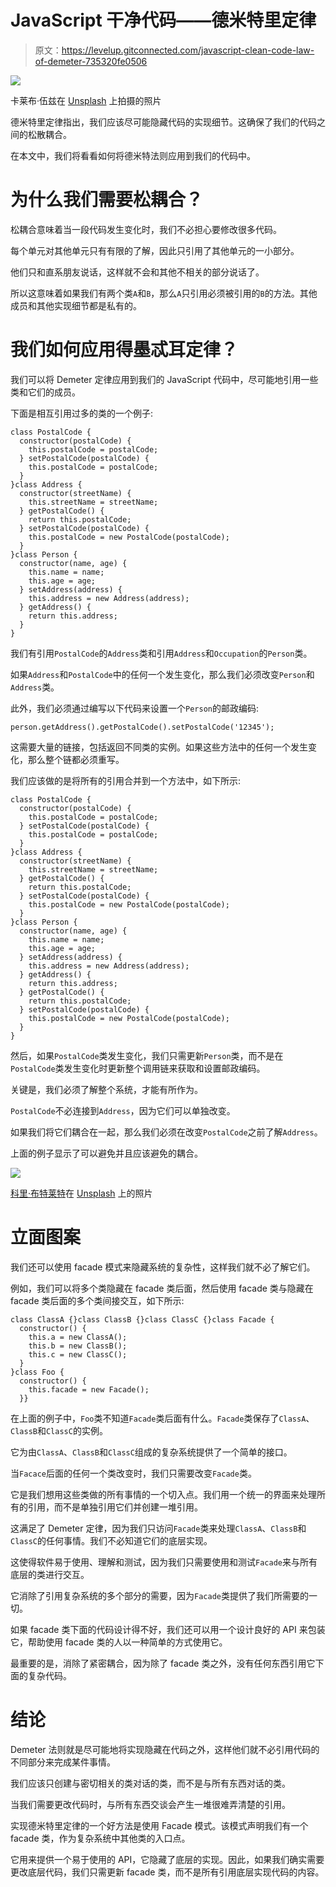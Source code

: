 # JavaScript 干净代码——德米特里定律

> 原文：<https://levelup.gitconnected.com/javascript-clean-code-law-of-demeter-735320fe0506>

![](img/77681a094ba2bb2db16b575c80b38a48.png)

卡莱布·伍兹在 [Unsplash](https://unsplash.com?utm_source=medium&utm_medium=referral) 上拍摄的照片

德米特里定律指出，我们应该尽可能隐藏代码的实现细节。这确保了我们的代码之间的松散耦合。

在本文中，我们将看看如何将德米特法则应用到我们的代码中。

# 为什么我们需要松耦合？

松耦合意味着当一段代码发生变化时，我们不必担心要修改很多代码。

每个单元对其他单元只有有限的了解，因此只引用了其他单元的一小部分。

他们只和直系朋友说话，这样就不会和其他不相关的部分说话了。

所以这意味着如果我们有两个类`A`和`B`，那么`A`只引用必须被引用的`B`的方法。其他成员和其他实现细节都是私有的。

# 我们如何应用得墨忒耳定律？

我们可以将 Demeter 定律应用到我们的 JavaScript 代码中，尽可能地引用一些类和它们的成员。

下面是相互引用过多的类的一个例子:

```
class PostalCode {
  constructor(postalCode) {
    this.postalCode = postalCode;
  } setPostalCode(postalCode) {
    this.postalCode = postalCode;
  }
}class Address {
  constructor(streetName) {
    this.streetName = streetName;
  } getPostalCode() {
    return this.postalCode;
  } setPostalCode(postalCode) {
    this.postalCode = new PostalCode(postalCode);
  }
}class Person {
  constructor(name, age) {
    this.name = name;
    this.age = age;
  } setAddress(address) {
    this.address = new Address(address);
  } getAddress() {
    return this.address;
  }
}
```

我们有引用`PostalCode`的`Address`类和引用`Address`和`Occupation`的`Person`类。

如果`Address`和`PostalCode`中的任何一个发生变化，那么我们必须改变`Person`和`Address`类。

此外，我们必须通过编写以下代码来设置一个`Person`的邮政编码:

```
person.getAddress().getPostalCode().setPostalCode('12345');
```

这需要大量的链接，包括返回不同类的实例。如果这些方法中的任何一个发生变化，那么整个链都必须重写。

我们应该做的是将所有的引用合并到一个方法中，如下所示:

```
class PostalCode {
  constructor(postalCode) {
    this.postalCode = postalCode;
  } setPostalCode(postalCode) {
    this.postalCode = postalCode;
  }
}class Address {
  constructor(streetName) {
    this.streetName = streetName;
  } getPostalCode() {
    return this.postalCode;
  } setPostalCode(postalCode) {
    this.postalCode = new PostalCode(postalCode);
  }
}class Person {
  constructor(name, age) {
    this.name = name;
    this.age = age;
  } setAddress(address) {
    this.address = new Address(address);
  } getAddress() {
    return this.address;
  } getPostalCode() {
    return this.postalCode;
  } setPostalCode(postalCode) {
    this.postalCode = new PostalCode(postalCode);
  }
}
```

然后，如果`PostalCode`类发生变化，我们只需更新`Person`类，而不是在`PostalCode`类发生变化时更新整个调用链来获取和设置邮政编码。

关键是，我们必须了解整个系统，才能有所作为。

`PostalCode`不必连接到`Address`，因为它们可以单独改变。

如果我们将它们耦合在一起，那么我们必须在改变`PostalCode`之前了解`Address`。

上面的例子显示了可以避免并且应该避免的耦合。

![](img/344f00b114728f1670d2ffed0fa8381d.png)

[科里·布特莱特](https://unsplash.com/@coryb?utm_source=medium&utm_medium=referral)在 [Unsplash](https://unsplash.com?utm_source=medium&utm_medium=referral) 上的照片

# 立面图案

我们还可以使用 facade 模式来隐藏系统的复杂性，这样我们就不必了解它们。

例如，我们可以将多个类隐藏在 facade 类后面，然后使用 facade 类与隐藏在 facade 类后面的多个类间接交互，如下所示:

```
class ClassA {}class ClassB {}class ClassC {}class Facade {
  constructor() {
    this.a = new ClassA();
    this.b = new ClassB();
    this.c = new ClassC();
  }
}class Foo {
  constructor() {
    this.facade = new Facade();
  }}
```

在上面的例子中，`Foo`类不知道`Facade`类后面有什么。`Facade`类保存了`ClassA`、`ClassB`和`ClassC`的实例。

它为由`ClassA`、`ClassB`和`ClassC`组成的复杂系统提供了一个简单的接口。

当`Facace`后面的任何一个类改变时，我们只需要改变`Facade`类。

它是我们想用这些类做的所有事情的一个切入点。我们用一个统一的界面来处理所有的引用，而不是单独引用它们并创建一堆引用。

这满足了 Demeter 定律，因为我们只访问`Facade`类来处理`ClassA`、`ClassB`和`ClassC`的任何事情。我们不必知道它们的底层实现。

这使得软件易于使用、理解和测试，因为我们只需要使用和测试`Facade`来与所有底层的类进行交互。

它消除了引用复杂系统的多个部分的需要，因为`Facade`类提供了我们所需要的一切。

如果 facade 类下面的代码设计得不好，我们还可以用一个设计良好的 API 来包装它，帮助使用 facade 类的人以一种简单的方式使用它。

最重要的是，消除了紧密耦合，因为除了 facade 类之外，没有任何东西引用它下面的复杂代码。

# 结论

Demeter 法则就是尽可能地将实现隐藏在代码之外，这样他们就不必引用代码的不同部分来完成某件事情。

我们应该只创建与密切相关的类对话的类，而不是与所有东西对话的类。

当我们需要更改代码时，与所有东西交谈会产生一堆很难弄清楚的引用。

实现德米特里定律的一个好方法是使用 Facade 模式。该模式声明我们有一个 facade 类，作为复杂系统中其他类的入口点。

它用来提供一个易于使用的 API，它隐藏了底层的实现。因此，如果我们确实需要更改底层代码，我们只需更新 facade 类，而不是所有引用底层实现代码的内容。